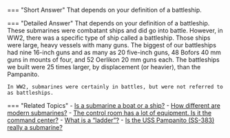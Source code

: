 
=== "Short Answer"
    That depends on your definition of a battleship.

=== "Detailed Answer"
    That depends on your definition of a battleship.  These submarines were combatant ships and did go into battle.  However, in WW2, there was a specific type of ship called a battleship.  Those ships were large, heavy vessels with many guns.  The biggest of our battleships had nine 16-inch guns and as many as 20 five-inch guns, 48 Bofors 40 mm guns in mounts of four, and 52 Oerlikon 20 mm guns each.  The battleships we built were 25 times larger, by displacement (or heavier), than the Pampanito.

    In WW2, submarines were certainly in battles, but were not referred to as battleships.

=== "Related Topics"
    - [Is a submarine a boat or a ship?](../FAQs/is-a-submarine-a-boat-or-a-ship.md)
    - [How different are modern submarines?](../FAQs/how-different-are-modern-submarines.md)
    - [The control room has a lot of equipment.  Is it the command center?](../FAQs/the-control-room-has-a-lot-of-equipment-is-it-the-command-center.md)
    - [What is a “ladder”?](../FAQs/what-is-a-ladder.md)
    - [Is the USS Pampanito (SS-383) really a submarine?](../FAQs/is-the-uss-pampanito-ss-383-really-a-submarine.md)

